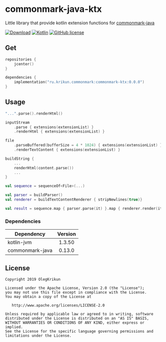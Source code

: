 # commonmark-java-ktx

Little library that provide kotlin extension functions for [commonmark-java](https://github.com/atlassian/commonmark-java)

[![Download](https://api.bintray.com/packages/olegkrikun/maven/commonmark-ktx/images/download.svg)](https://bintray.com/olegkrikun/maven/commonmark-ktx/_latestVersion)
[![Kotlin](https://img.shields.io/badge/Kotlin-1.3.50-orange.svg)](https://kotlinlang.org/)
[![GitHub license](https://img.shields.io/badge/license-Apache%20License%202.0-green.svg?style=flat)](https://www.apache.org/licenses/LICENSE-2.0)

## Get

```kotlin
repositories {
    jcenter()
}

dependencies {
    implementation("ru.krikun.commonmark:commonmark-ktx:0.0.0")
}
```

## Usage

```kotlin
"...".parse().renderHtml()
```

```kotlin
inputStream
    .parse { extensions(extensionList) }
    .renderHtml { extensions(extensionList) }
```

```kotlin
file
    .parseBuffered(bufferSize = 4 * 1024) { extensions(extensionList) }
    .renderTextContent { extensions(extensionList) }
```

```kotlin
buildString { 
    ...
    renderHtml(content.parse())
    ...
}
```

```kotlin
val sequence = sequenceOf<File>(...)

val parser = buildParser()
val renderer = buildTextContentRenderer { stripNewlines(true)}

val result = sequence.map { parser.parse(it) }.map { renderer.render(it }
```

### Dependencies
Dependency      | Version
--------------- | :----:
kotlin-jvm      | 1.3.50
commonmark-java | 0.13.0

## License

```
Copyright 2019 OlegKrikun

Licensed under the Apache License, Version 2.0 (the "License");
you may not use this file except in compliance with the License.
You may obtain a copy of the License at

   http://www.apache.org/licenses/LICENSE-2.0

Unless required by applicable law or agreed to in writing, software
distributed under the License is distributed on an "AS IS" BASIS,
WITHOUT WARRANTIES OR CONDITIONS OF ANY KIND, either express or implied.
See the License for the specific language governing permissions and
limitations under the License.
```
